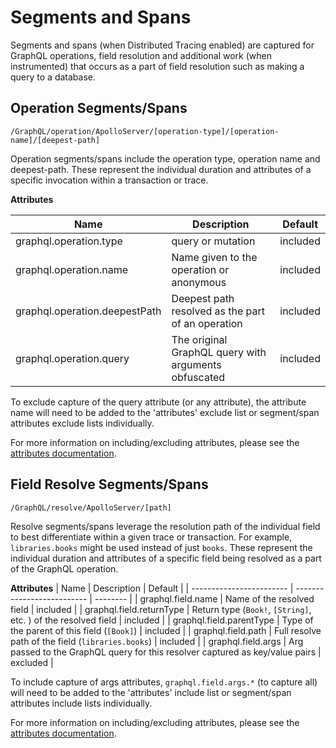 # Segments and Spans

Segments and spans (when Distributed Tracing enabled) are captured for GraphQL operations, field resolution and additional work (when instrumented) that occurs as a part of field resolution such as making a query to a database.

## Operation Segments/Spans

`/GraphQL/operation/ApolloServer/[operation-type]/[operation-name]/[deepest-path]`

Operation segments/spans include the operation type, operation name and deepest-path. These represent the individual duration and attributes of a specific invocation within a transaction or trace.

**Attributes**

| Name                   | Description      | Default  |
| ---------------------- | ---------------- | -------- |
| graphql.operation.type | query or mutation| included |
| graphql.operation.name | Name given to the operation or anonymous | included |
| graphql.operation.deepestPath | Deepest path resolved as the part of an operation | included |
| graphql.operation.query | The original GraphQL query with arguments obfuscated | included |

To exclude capture of the query attribute (or any attribute), the attribute name will need to be added to the 'attributes' exclude list or segment/span attributes exclude lists individually.

For more information on including/excluding attributes, please see the [attributes documentation](https://docs.newrelic.com/docs/agents/nodejs-agent/attributes/nodejs-agent-attributes#configure-attributes).

## Field Resolve Segments/Spans

`/GraphQL/resolve/ApolloServer/[path]`

Resolve segments/spans leverage the resolution path of the individual field to best differentiate within a given trace or transaction. For example, `libraries.books` might be used instead of just `books`. These represent the individual duration and attributes of a specific field being resolved as a part of the GraphQL operation.

**Attributes**
| Name                     | Description                | Default  |
| ------------------------ | -------------------------- | -------- |
| graphql.field.name       | Name of the resolved field | included |
| graphql.field.returnType | Return type (`Book!`, `[String]`, etc. ) of the resolved field | included |
| graphql.field.parentType | Type of the parent of this field (`[Book]`) | included |
| graphql.field.path | Full resolve path of the field (`libraries.books`) | included |
| graphql.field.args | Arg passed to the GraphQL query for this resolver captured as key/value pairs | excluded |

To include capture of args attributes, `graphql.field.args.*` (to capture all) will need to be added to the 'attributes' include list or segment/span attributes include lists individually.

For more information on including/excluding attributes, please see the [attributes documentation](https://docs.newrelic.com/docs/agents/nodejs-agent/attributes/nodejs-agent-attributes#configure-attributes).